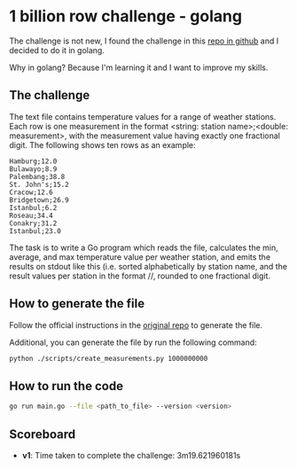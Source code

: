 # 1 billion row challenge - golang

The challenge is not new, I found the challenge in this
[repo in github](https://github.com/gunnarmorling/1brc/tree/main) and I decided
to do it in golang.

Why in golang? Because I'm learning it and I want to improve my skills.

## The challenge

The text file contains temperature values for a range of weather stations. Each
row is one measurement in the format <string: station name>;<double:
measurement>, with the measurement value having exactly one fractional digit.
The following shows ten rows as an example:

```text
Hamburg;12.0
Bulawayo;8.9
Palembang;38.8
St. John's;15.2
Cracow;12.6
Bridgetown;26.9
Istanbul;6.2
Roseau;34.4
Conakry;31.2
Istanbul;23.0
```

The task is to write a Go program which reads the file, calculates the min,
average, and max temperature value per weather station, and emits the results on
stdout like this (i.e. sorted alphabetically by station name, and the result
values per station in the format <min>/<average>/<max>, rounded to one
fractional digit.

## How to generate the file

Follow the official instructions in the
[original repo](https://github.com/gunnarmorling/1brc/tree/main?tab=readme-ov-file#running-the-challenge)
to generate the file.

Additional, you can generate the file by run the following command:

```bash
python ./scripts/create_measurements.py 1000000000
```

## How to run the code

```bash
go run main.go --file <path_to_file> --version <version>
```

## Scoreboard

- **v1**: Time taken to complete the challenge:  3m19.621960181s
